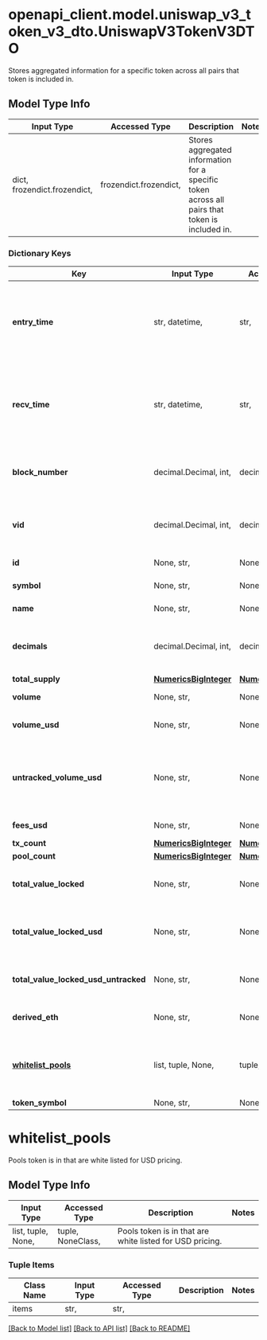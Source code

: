 # openapi_client.model.uniswap_v3_token_v3_dto.UniswapV3TokenV3DTO

Stores aggregated information for a specific token across all pairs that token is included in.

## Model Type Info
Input Type | Accessed Type | Description | Notes
------------ | ------------- | ------------- | -------------
dict, frozendict.frozendict,  | frozendict.frozendict,  | Stores aggregated information for a specific token across all pairs that token is included in. | 

### Dictionary Keys
Key | Input Type | Accessed Type | Description | Notes
------------ | ------------- | ------------- | ------------- | -------------
**entry_time** | str, datetime,  | str,  |  | [optional] value must conform to RFC-3339 date-time
**recv_time** | str, datetime,  | str,  |  | [optional] value must conform to RFC-3339 date-time
**block_number** | decimal.Decimal, int,  | decimal.Decimal,  | Number of block in which entity was recorded. | [optional] value must be a 64 bit integer
**vid** | decimal.Decimal, int,  | decimal.Decimal,  |  | [optional] value must be a 64 bit integer
**id** | None, str,  | NoneClass, str,  | Token address. | [optional] 
**symbol** | None, str,  | NoneClass, str,  | Token symbol. | [optional] 
**name** | None, str,  | NoneClass, str,  | Token name. | [optional] 
**decimals** | decimal.Decimal, int,  | decimal.Decimal,  | Token decimals. | [optional] value must be a 32 bit integer
**total_supply** | [**NumericsBigInteger**](NumericsBigInteger.md) | [**NumericsBigInteger**](NumericsBigInteger.md) |  | [optional] 
**volume** | None, str,  | NoneClass, str,  | Volume in token units. | [optional] 
**volume_usd** | None, str,  | NoneClass, str,  | Volume in derived USD. | [optional] 
**untracked_volume_usd** | None, str,  | NoneClass, str,  | Volume in USD even on pools with less reliable USD values. | [optional] 
**fees_usd** | None, str,  | NoneClass, str,  | Fees in USD. | [optional] 
**tx_count** | [**NumericsBigInteger**](NumericsBigInteger.md) | [**NumericsBigInteger**](NumericsBigInteger.md) |  | [optional] 
**pool_count** | [**NumericsBigInteger**](NumericsBigInteger.md) | [**NumericsBigInteger**](NumericsBigInteger.md) |  | [optional] 
**total_value_locked** | None, str,  | NoneClass, str,  | Liquidity across all pools in token units. | [optional] 
**total_value_locked_usd** | None, str,  | NoneClass, str,  | Liquidity across all pools in derived USD. | [optional] 
**total_value_locked_usd_untracked** | None, str,  | NoneClass, str,  | TVL derived in USD untracked. | [optional] 
**derived_eth** | None, str,  | NoneClass, str,  | Derived price in ETH. | [optional] 
**[whitelist_pools](#whitelist_pools)** | list, tuple, None,  | tuple, NoneClass,  | Pools token is in that are white listed for USD pricing. | [optional] 
**token_symbol** | None, str,  | NoneClass, str,  |  | [optional] 

# whitelist_pools

Pools token is in that are white listed for USD pricing.

## Model Type Info
Input Type | Accessed Type | Description | Notes
------------ | ------------- | ------------- | -------------
list, tuple, None,  | tuple, NoneClass,  | Pools token is in that are white listed for USD pricing. | 

### Tuple Items
Class Name | Input Type | Accessed Type | Description | Notes
------------- | ------------- | ------------- | ------------- | -------------
items | str,  | str,  |  | 

[[Back to Model list]](../../README.md#documentation-for-models) [[Back to API list]](../../README.md#documentation-for-api-endpoints) [[Back to README]](../../README.md)

